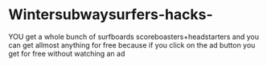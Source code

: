 # Wintersubwaysurfers-hacks-
YOU get a whole bunch of surfboards scoreboasters+headstarters and you can get allmost anything for free because if you click on the ad button you get for free without watching an ad 
